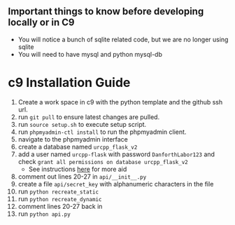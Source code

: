 ## Important things to know before developing locally or in C9

  - You will notice a bunch of sqlite related code, but we are no longer using sqlite
  - You will need to have mysql and python mysql-db
 
# c9 Installation Guide #

1. Create a work space in c9 with the python template and the github ssh url.
2. run `git pull` to ensure latest changes are pulled.
3. run `source setup.sh` to execute setup script.
4. run `phpmyadmin-ctl install` to run the phpmyadmin client.
5. navigate to the phpmyadmin interface
6. create a database named `urcpp_flask_v2`
7. add a user named `urcpp-flask` with password `DanforthLabor123` and check `grant all permissions on database urcpp_flask_v2`
   - See instructions [here](https://docs.google.com/document/d/1K2Ex8xsa65SwvCG3UdZ9bL-hLey9rTguOA9kfbENtwY/edit?usp=sharing) for more aid
8. comment out lines 20-27 in `api/__init__.py`
9. create a file `api/secret_key` with alphanumeric characters in the file
9. run `python recreate_static`
10. run `python recreate_dynamic`
11. comment lines 20-27 back in
12. run `python api.py`
